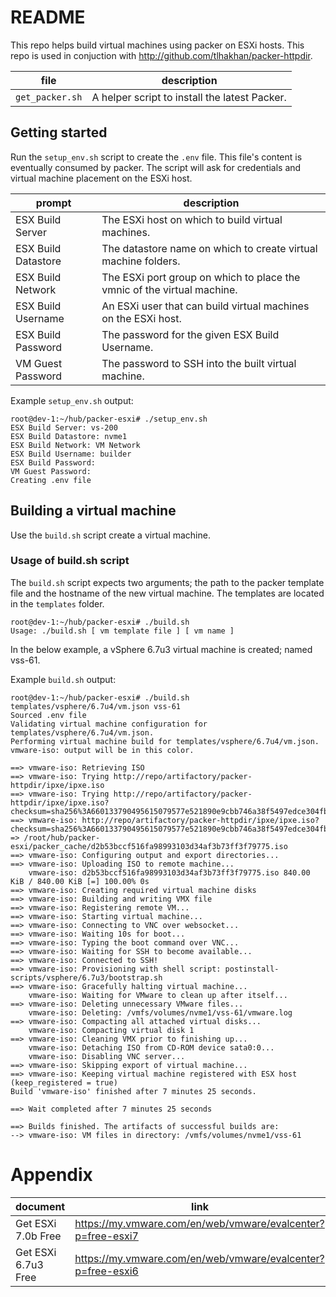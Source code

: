 # README
This repo helps build virtual machines using packer on ESXi hosts.  This repo is used in conjuction with <http://github.com/tlhakhan/packer-httpdir>.

file | description
--- | ---
`get_packer.sh` | A helper script to install the latest Packer.


## Getting started
Run the `setup_env.sh` script to create the `.env` file.  This file's content is eventually consumed by packer. The script will ask for credentials and virtual machine placement on the ESXi host. 

prompt | description
--- | ---
ESX Build Server | The ESXi host on which to build virtual machines.
ESX Build Datastore | The datastore name on which to create virtual machine folders.
ESX Build Network | The ESXi port group on which to place the vmnic of the virtual machine.
ESX Build Username | An ESXi user that can build virtual machines on the ESXi host.
ESX Build Password | The password for the given ESX Build Username.
VM Guest Password | The password to SSH into the built virtual machine.

Example `setup_env.sh` output:
```
root@dev-1:~/hub/packer-esxi# ./setup_env.sh
ESX Build Server: vs-200
ESX Build Datastore: nvme1
ESX Build Network: VM Network
ESX Build Username: builder
ESX Build Password:
VM Guest Password:
Creating .env file
```

## Building a virtual machine
Use the `build.sh` script create a virtual machine.

### Usage of build.sh script
The `build.sh` script expects two arguments; the path to the packer template file and the hostname of the new virtual machine.  The templates are located in the `templates` folder.

``` 
root@dev-1:~/hub/packer-esxi# ./build.sh
Usage: ./build.sh [ vm template file ] [ vm name ]
```

In the below example, a vSphere 6.7u3 virtual machine is created; named vss-61.

Example `build.sh` output:
```
root@dev-1:~/hub/packer-esxi# ./build.sh templates/vsphere/6.7u4/vm.json vss-61
Sourced .env file
Validating virtual machine configuration for templates/vsphere/6.7u4/vm.json.
Performing virtual machine build for templates/vsphere/6.7u4/vm.json.
vmware-iso: output will be in this color.

==> vmware-iso: Retrieving ISO
==> vmware-iso: Trying http://repo/artifactory/packer-httpdir/ipxe/ipxe.iso
==> vmware-iso: Trying http://repo/artifactory/packer-httpdir/ipxe/ipxe.iso?checksum=sha256%3A660133790495615079577e521890e9cbb746a38f5497edce304fb64244bd19f6
==> vmware-iso: http://repo/artifactory/packer-httpdir/ipxe/ipxe.iso?checksum=sha256%3A660133790495615079577e521890e9cbb746a38f5497edce304fb64244bd19f6 => /root/hub/packer-esxi/packer_cache/d2b53bccf516fa98993103d34af3b73ff3f79775.iso
==> vmware-iso: Configuring output and export directories...
==> vmware-iso: Uploading ISO to remote machine...
    vmware-iso: d2b53bccf516fa98993103d34af3b73ff3f79775.iso 840.00 KiB / 840.00 KiB [=] 100.00% 0s
==> vmware-iso: Creating required virtual machine disks
==> vmware-iso: Building and writing VMX file
==> vmware-iso: Registering remote VM...
==> vmware-iso: Starting virtual machine...
==> vmware-iso: Connecting to VNC over websocket...
==> vmware-iso: Waiting 10s for boot...
==> vmware-iso: Typing the boot command over VNC...
==> vmware-iso: Waiting for SSH to become available...
==> vmware-iso: Connected to SSH!
==> vmware-iso: Provisioning with shell script: postinstall-scripts/vsphere/6.7u3/bootstrap.sh
==> vmware-iso: Gracefully halting virtual machine...
    vmware-iso: Waiting for VMware to clean up after itself...
==> vmware-iso: Deleting unnecessary VMware files...
    vmware-iso: Deleting: /vmfs/volumes/nvme1/vss-61/vmware.log
==> vmware-iso: Compacting all attached virtual disks...
    vmware-iso: Compacting virtual disk 1
==> vmware-iso: Cleaning VMX prior to finishing up...
    vmware-iso: Detaching ISO from CD-ROM device sata0:0...
    vmware-iso: Disabling VNC server...
==> vmware-iso: Skipping export of virtual machine...
==> vmware-iso: Keeping virtual machine registered with ESX host (keep_registered = true)
Build 'vmware-iso' finished after 7 minutes 25 seconds.

==> Wait completed after 7 minutes 25 seconds

==> Builds finished. The artifacts of successful builds are:
--> vmware-iso: VM files in directory: /vmfs/volumes/nvme1/vss-61
```

# Appendix
document | link
--- | ---
Get ESXi 7.0b Free | <https://my.vmware.com/en/web/vmware/evalcenter?p=free-esxi7>
Get ESXi 6.7u3 Free | <https://my.vmware.com/en/web/vmware/evalcenter?p=free-esxi6>
